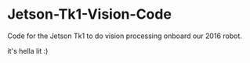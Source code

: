 # Jetson-Tk1-Vision-Code
Code for the Jetson Tk1 to do vision processing onboard our 2016 robot.

it's hella lit :)
